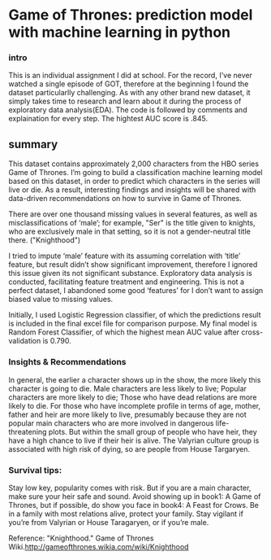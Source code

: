 # Game of Thrones: prediction model with machine learning in python



### intro
This is an individual assignment I did at school.
For the record, I've never watched a single episode of GOT, therefore at the beginning I found the dataset particularlly challenging.
As with any other brand new dataset, it simply takes time to research and learn about it during the process of exploratory data analysis(EDA).
The code is followed by comments and explaination for every step.
The hightest AUC score is .845.

## summary
This dataset contains approximately 2,000 characters from the HBO series Game of Thrones. 
I’m going to build a classification machine learning model based on this dataset, in order to predict which characters in the series will live or die. As a result, interesting findings and insights will be shared with data-driven recommendations on how to survive in Game of Thrones.

There are over one thousand missing values in several features, as well as misclassifications of ‘male’; for example, "Ser" is the title given to knights, who are exclusively male in that setting, so it is not a gender-neutral title there. ("Knighthood")

I tried to impute ‘male’ feature with its assuming correlation with ‘title’ feature, but result didn’t show significant improvement, therefore I ignored this issue given its not significant substance. Exploratory data analysis is conducted, facilitating feature treatment and engineering. This is not a perfect dataset, I abandoned some good ‘features’ for I don’t want to assign biased value to missing values.

Initially, I used Logistic Regression classifier, of which the predictions result is included in the final excel file for comparison purpose. My final model is Random Forest Classifier, of which the highest mean AUC value after cross-validation is 0.790. 


### Insights & Recommendations
In general, the earlier a character shows up in the show, the more likely this character is going to die. Male characters are less likely to live; Popular characters are more likely to die; Those who have dead relations are more likely to die.
For those who have incomplete profile in terms of age, mother, father and heir are more likely to live, presumably because they are not popular main characters who are more involved in dangerous life-threatening plots. But within the small group of people who have heir, they have a high chance to live if their heir is alive.
The Valyrian culture group is associated with high risk of dying, so are people from House Targaryen.

### Survival tips:
Stay low key, popularity comes with risk. But if you are a main character, make sure your heir safe and sound.
Avoid showing up in book1: A Game of Thrones, but if possible, do show you face in book4: A Feast for Crows.
Be in a family with most relations alive, protect your family.
Stay vigilant if you’re from Valyrian or House Taragaryen, or if you’re male.






Reference:
"Knighthood." Game of Thrones Wiki.http://gameofthrones.wikia.com/wiki/Knighthood







